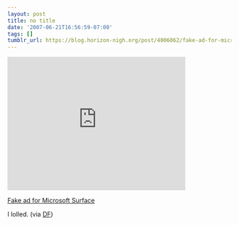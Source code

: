 ```yaml
---
layout: post
title: no title
date: '2007-06-21T16:56:59-07:00'
tags: []
tumblr_url: https://blog.horizon-nigh.org/post/4006062/fake-ad-for-microsoft-surface-i-lolled-via-df
---
```

<iframe width="400" height="300" id="youtube_iframe" src="https://www.youtube.com/embed/CZrr7AZ9nCY?feature=oembed&amp;enablejsapi=1&amp;origin=https://safe.txmblr.com&amp;wmode=opaque" frameborder="0" allow="accelerometer; autoplay; clipboard-write; encrypted-media; gyroscope; picture-in-picture; web-share" referrerpolicy="strict-origin-when-cross-origin" allowfullscreen title="Microsoft Surface Parody"></iframe>  

[Fake ad for Microsoft Surface](http://www.youtube.com/watch?v=CZrr7AZ9nCY)

I lolled. (via [DF](http://daringfireball.net/linked/2007/june#thu-21-mocking_surface))

